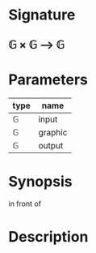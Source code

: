 # Signature
## 𝔾 × 𝔾 ⟶ 𝔾

# Parameters

| type | name |
|------|------|
|𝔾|input|
|𝔾|graphic|
|𝔾|output|

# Synopsis
in front of

# Description
